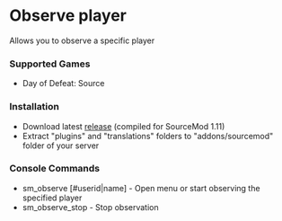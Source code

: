 # Observe player

Allows you to observe a specific player

### Supported Games

* Day of Defeat: Source

### Installation

* Download latest [release](https://github.com/dronelektron/observe-player/releases) (compiled for SourceMod 1.11)
* Extract "plugins" and "translations" folders to "addons/sourcemod" folder of your server

### Console Commands

* sm_observe [#userid|name] - Open menu or start observing the specified player
* sm_observe_stop - Stop observation
